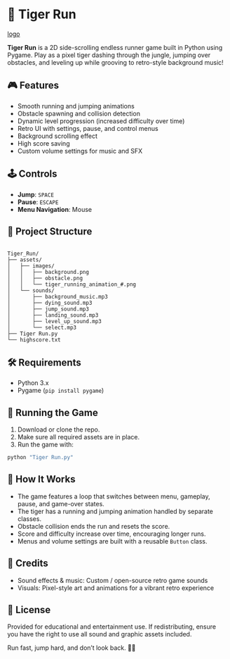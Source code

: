 # 🐅 Tiger Run

[logo](/assets/images/logo_2.png)

**Tiger Run** is a 2D side-scrolling endless runner game built in Python using Pygame. Play as a pixel tiger dashing through the jungle, jumping over obstacles, and leveling up while grooving to retro-style background music!

## 🎮 Features

- Smooth running and jumping animations
- Obstacle spawning and collision detection
- Dynamic level progression (increased difficulty over time)
- Retro UI with settings, pause, and control menus
- Background scrolling effect
- High score saving
- Custom volume settings for music and SFX

## 🕹 Controls

- **Jump**: `SPACE`
- **Pause**: `ESCAPE`
- **Menu Navigation**: Mouse

## 📁 Project Structure

```

Tiger_Run/
├── assets/
│   ├── images/
│   │   ├── background.png
│   │   ├── obstacle.png
│   │   └── tiger_running_animation_#.png
│   └── sounds/
│       ├── background_music.mp3
│       ├── dying_sound.mp3
│       ├── jump_sound.mp3
│       ├── landing_sound.mp3
│       ├── level_up_sound.mp3
│       └── select.mp3
├── Tiger Run.py
└── highscore.txt

````

## 🛠 Requirements

- Python 3.x
- Pygame (`pip install pygame`)

## 🚀 Running the Game

1. Download or clone the repo.
2. Make sure all required assets are in place.
3. Run the game with:

```bash
python "Tiger Run.py"
````


## 🧠 How It Works

* The game features a loop that switches between menu, gameplay, pause, and game-over states.
* The tiger has a running and jumping animation handled by separate classes.
* Obstacle collision ends the run and resets the score.
* Score and difficulty increase over time, encouraging longer runs.
* Menus and volume settings are built with a reusable `Button` class.

## 🎵 Credits

* Sound effects & music: Custom / open-source retro game sounds
* Visuals: Pixel-style art and animations for a vibrant retro experience

## 📝 License

Provided for educational and entertainment use. If redistributing, ensure you have the right to use all sound and graphic assets included.

Run fast, jump hard, and don’t look back. 🐅💨
